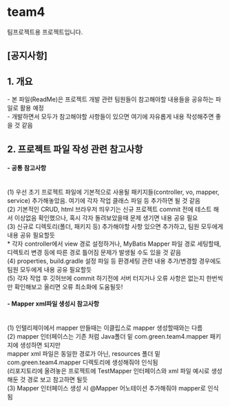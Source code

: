 # team4
팀프로젝트용 프로젝트입니다.

<h2>[공지사항]</h2>

<h2>1. 개요</h2>
  - 본 파일(ReadMe)은 프로젝트 개발 관련 팀원들이 참고해야할 내용들을 공유하는 파일로 활용 예정</br>
  - 개발하면서 모두가 참고해야할 사항들이 있으면 여기에 자유롭게 내용 작성해주면 좋을 것 같음</br>

<h2>2. 프로젝트 파일 작성 관련 참고사항</h2>
  <h4>- 공통 참고사항</h4></br>
    (1) 우선 초기 프로젝트 파일에 기본적으로 사용될 패키지들(controller, vo, mapper, service) 추가해놓았음. 여기에 각자 작업 클래스 파일 등 추가하면 될 것 같음</br>
    (2) 기본적인 CRUD, html 브라우저 띄우기는 신규 프로젝트 commit 전에 테스트 해서 이상없음 확인했으나, 혹시 각자 돌려보았을때 문제 생기면 내용 공유 필요</br>
    (3) 신규로 디렉토리(폴더, 패키지 등) 추가해야할 사항 있으면 추가하고, 팀원 모두에게 내용 공유 필요할듯</br>
        * 각자 controller에서 view 경로 설정하거나, MyBatis Mapper 파일 경로 세팅할때, 디렉토리 변경 등에 따른 경로 틀어짐 문제가 발생될 수도 있을 것 같음</br>
    (4) properties, build.gradle 설정 파일 등 환경세팅 관련 내용 추가/변경할 경우에도 팀원 모두에게 내용 공유 필요할듯</br>
    (5) 각자 작업 후 깃허브에 commit 하기전에 서버 터지거나 오류 사항은 없는지 한번씩만 확인해보고 올리면 오류 최소화에 도움될듯!</br>

  <h4>- Mapper xml파일 생성시 참고사항</h4></br>
    (1) 인텔리제이에서 mapper 만들때는 이클립스로 mapper 생성할때와는 다름</br>
    (2) mapper 인터페이스는 기존 처럼 Java폴더 밑 com.green.team4.mapper 패키지에 생성하면 되지만</br>
        mapper xml 파일은 동일한 경로가 아닌, resources 폴더 밑 com.green.team4.mapper 디렉토리에 생성해줘야 인식됨</br>
        (리포지토리에 올려놓은 프로젝트에 TestMapper 인터페이스와 xml 파일 예시로 생성해둔 것 경로 보고 참고하면 될듯</br>
    (3) Mapper 인터페이스 생성 시 @Mapper 어노테이션 추가해줘야 mapper로 인식됨</br>
    
